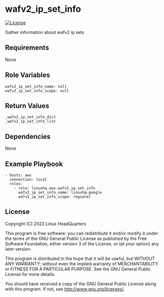 # wafv2\_ip\_set\_info

[![License](https://img.shields.io/badge/license-GPLv3-lightgreen)](https://www.gnu.org/licenses/gpl-3.0.en.html#license-text)

Gather information about wafv2 ip sets

## Requirements

None

## Role Variables

    wafv2_ip_set_info_name: null
    wafv2_ip_set_info_scope: null

## Return Values

    _wafv2_ip_set_info_dict
    _wafv2_ip_set_info_list

## Dependencies

None

## Example Playbook

    - hosts: aws
      connection: local
      roles:
        - role: linuxhq.aws.wafv2_ip_set_info
          wafv2_ip_set_info_name: linuxhq-google
          wafv2_ip_set_info_scope: regional

## License

Copyright (C) 2023 Linux HeadQuarters

This program is free software: you can redistribute it and/or modify
it under the terms of the GNU General Public License as published by
the Free Software Foundation, either version 3 of the License, or
(at your option) any later version.

This program is distributed in the hope that it will be useful,
but WITHOUT ANY WARRANTY; without even the implied warranty of
MERCHANTABILITY or FITNESS FOR A PARTICULAR PURPOSE. See the
GNU General Public License for more details.

You should have received a copy of the GNU General Public License
along with this program. If not, see <http://www.gnu.org/licenses/>.
